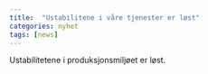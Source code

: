 ```yaml
---
title:  "Ustabilitene i våre tjenester er løst"
categories: nyhet
tags: [news]
---
```


Ustabilitetene i produksjonsmiljøet er løst. 
 
